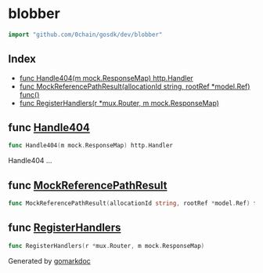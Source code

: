 <!-- Code generated by gomarkdoc. DO NOT EDIT -->

# blobber

```go
import "github.com/0chain/gosdk/dev/blobber"
```

## Index

- [func Handle404\(m mock.ResponseMap\) http.Handler](<#Handle404>)
- [func MockReferencePathResult\(allocationId string, rootRef \*model.Ref\) func\(\)](<#MockReferencePathResult>)
- [func RegisterHandlers\(r \*mux.Router, m mock.ResponseMap\)](<#RegisterHandlers>)


<a name="Handle404"></a>
## func [Handle404](<https://github.com/0chain/gosdk/blob/staging/dev/blobber/init.go#L27>)

```go
func Handle404(m mock.ResponseMap) http.Handler
```

Handle404 ...

<a name="MockReferencePathResult"></a>
## func [MockReferencePathResult](<https://github.com/0chain/gosdk/blob/staging/dev/blobber/ref.go#L12>)

```go
func MockReferencePathResult(allocationId string, rootRef *model.Ref) func()
```



<a name="RegisterHandlers"></a>
## func [RegisterHandlers](<https://github.com/0chain/gosdk/blob/staging/dev/blobber/init.go#L10>)

```go
func RegisterHandlers(r *mux.Router, m mock.ResponseMap)
```



Generated by [gomarkdoc](<https://github.com/princjef/gomarkdoc>)
